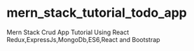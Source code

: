 # mern_stack_tutorial_todo_app
Mern Stack Crud App Tutorial Using React Redux,ExpressJs,MongoDb,ES6,React and Bootstrap 

